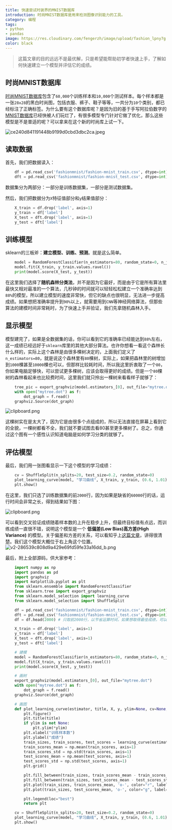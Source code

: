 ```yaml
---
title: 快速尝试时装界的MNIST数据库
introduction: 时尚MNIST数据库是用来检测图像识别能力的工具。
category: 编程
tags:
- python
- pandas
image: https://res.cloudinary.com/fengerzh/image/upload/fashion_lpny7g.webp
color: black
---
```


> 这篇文章的目的远远不是最优解，只是希望能帮助初学者快速上手，了解如何快速建立一个模型并评估它的成绩。

## 时尚MNIST数据库

[时尚MNIST数据库][1]包含了`60,000`个训练样本和`10,000`个测试样本。每个样本都是一张`28x28`的黑白时尚图，包括衣服、裤子、鞋子等等，一共分为`10`个类别，都已经标注了正确标签。为什么要有这个数据库呢？是因为旧的基于手写阿拉伯数字的[MNIST数据库][2]已经快被人们玩烂了，有很多模型专门针对它做了优化，那么这些模型是不是普适的呢？可以拿来在这个新的时尚库上试一下。

![ce240d841191448b9199d0cbd3dbc2ca.jpeg][3]

## 读取数据

首先，我们把数据读入：
```python
    df = pd.read_csv('fashionmnist/fashion-mnist_train.csv', dtype=int) # read train data
    dft = pd.read_csv('fashionmnist/fashion-mnist_test.csv', dtype=int) # read test data
```
数据集分为两部分：一部分是训练数据集，一部分是测试数据集。

然后，我们把数据分为`X`特征值部分和`y`结果值部分：
```python
    X_train = df.drop('label', axis=1)
    y_train = df['label']
    X_test = dft.drop('label', axis=1)
    y_test = dft['label']
```
## 训练模型

sklearn的三板斧：**建立模型、训练、预测**。就是这么简单。
```python
    model = RandomForestClassifier(n_estimators=80, random_state=0, n_jobs=-1)
    model.fit(X_train, y_train.values.ravel())
    print(model.score(X_test, y_test))
```
在这里我们选择了**随机森林分类法**，并不是因为它最好，而是由于它是所有算法里最快又相对最准的一个算法，几秒钟的时间就可以轻轻松松建立一个准确率达到`88%`的模型，所以建立模型的速度非常快，但它的缺点也很明显，无法进一步提高成绩。如果想把准确率提升到`90%`以上，就需要用到`CNN`等神经网络算法，但那些算法的建模时间非常耗时，为了快速上手并验证，我们先拿随机森林入手。

## 显示模型

模型建完了，如果是全数据集的话，你可以看到它的准确率已经能达到`88%`左右，这一成绩已经远好于`sklearn`库里的其他大部分算法。也许你想看一看这个森林长什么样的，实际上这个森林是由很多棵树决定的，上面我们定义了`n_estimators=80`，就是说这个森林里有`80`棵树，实际上，如果把森林里的树增加到`1000`棵甚至`10000`棵也可以，但那样比较耗时间，所以我这里折衷取了一个`80`，你如果电脑足够快，可以尝试更多棵树，应该会取得更好的成绩。但是一个`80`棵树的森林看起来也比较费时间，这里我们就只拎出一棵树来看看样子就够了：
```python
    tree_pic = export_graphviz(model.estimators_[0], out_file="mytree.dot")
    with open("mytree.dot") as f:
        dot_graph = f.read()
    graphviz.Source(dot_graph)
```
![clipboard.png](https://segmentfault.com/img/bVUIoA)

这棵树实在是太大了，因为它是由很多个点组成的，所以无法直接在屏幕上看到它的全貌，一棵树都看不全，我们就不要试图去看80甚至更多棵树了。总之，你通过这个图有一个感性认识知道电脑是如何学习分类的就够了。

## 评估模型

最后，我们用一张图看显示一下这个模型的学习成绩：
```python
    cv = ShuffleSplit(n_splits=20, test_size=0.2, random_state=0)
    plot_learning_curve(model, "学习曲线", X_train, y_train, (0.6, 1.01), cv=cv, n_jobs=4)
    plt.show()
```
在这里，我们只选了训练数据集的前`2000`行，因为如果是缺省的`60000`行的话，运行时间会非常之长，得到结果如下图：

![clipboard.png](https://segmentfault.com/img/bVUIqc)

可以看到交叉验证成绩随着样本数的上升在稳步上升，但最终目标值有点远，而训练成绩一直很不错，说明这个模型是一个 **低偏差(Low Bias)高方差(High Variance)** 的模型。关于偏差和方差的关系，可以看知乎上[这篇文章][4]，讲得很清楚。我们这个模型大概位于右上角这个位置。
![v2-286539c808d9a429e69fd59fe33a16dd_b.png][5]

最后，附上全部源码，供大家参考：
```python
    import numpy as np
    import pandas as pd
    import graphviz
    import matplotlib.pyplot as plt
    from sklearn.ensemble import RandomForestClassifier
    from sklearn.tree import export_graphviz
    from sklearn.model_selection import learning_curve
    from sklearn.model_selection import ShuffleSplit

    df = pd.read_csv('fashionmnist/fashion-mnist_train.csv', dtype=int)
    dft = pd.read_csv('fashionmnist/fashion-mnist_test.csv', dtype=int)
    df = df.head(2000) # 只取前2000行，以节省运算时间，如果想取得最佳成绩，可以把这一行去掉，但时间会很长

    X_train = df.drop('label', axis=1)
    y_train = df['label']
    X_test = dft.drop('label', axis=1)
    y_test = dft['label']

    # 建模
    model = RandomForestClassifier(n_estimators=80, random_state=0, n_jobs=-1) # 森林里树越多越准确，相应运算时间也运长
    model.fit(X_train, y_train.values.ravel())
    print(model.score(X_test, y_test))

    # 画树
    export_graphviz(model.estimators_[0], out_file="mytree.dot")
    with open("mytree.dot") as f:
        dot_graph = f.read()
    graphviz.Source(dot_graph)

    # 画图
    def plot_learning_curve(estimator, title, X, y, ylim=None, cv=None, n_jobs=1, train_sizes=np.linspace(.1, 1.0, 5)):
        plt.figure()
        plt.title(title)
        if ylim is not None:
            plt.ylim(*ylim)
        plt.xlabel("训练样本数")
        plt.ylabel("成绩")
        train_sizes, train_scores, test_scores = learning_curve(estimator, X, y, cv=cv, n_jobs=n_jobs, train_sizes=train_sizes)
        train_scores_mean = np.mean(train_scores, axis=1)
        train_scores_std = np.std(train_scores, axis=1)
        test_scores_mean = np.mean(test_scores, axis=1)
        test_scores_std = np.std(test_scores, axis=1)
        plt.grid()

        plt.fill_between(train_sizes, train_scores_mean - train_scores_std, train_scores_mean + train_scores_std, alpha=0.1, color="r")
        plt.fill_between(train_sizes, test_scores_mean - test_scores_std, test_scores_mean + test_scores_std, alpha=0.1, color="g")
        plt.plot(train_sizes, train_scores_mean, 'o-', color="r", label="训练成绩")
        plt.plot(train_sizes, test_scores_mean, 'o-', color="g", label="交叉验证成绩")

        plt.legend(loc="best")
        return plt

    cv = ShuffleSplit(n_splits=20, test_size=0.2, random_state=0)
    plot_learning_curve(model, "学习曲线", X_train, y_train, (0.6, 1.01), cv=cv, n_jobs=4)
    plt.show()
```

  [1]: https://github.com/zalandoresearch/fashion-mnist
  [2]: http://yann.lecun.com/exdb/mnist/
  [3]: https://segmentfault.com/img/bVUIkw
  [4]: https://www.zhihu.com/question/27068705
  [5]: https://segmentfault.com/img/bVUIqW
